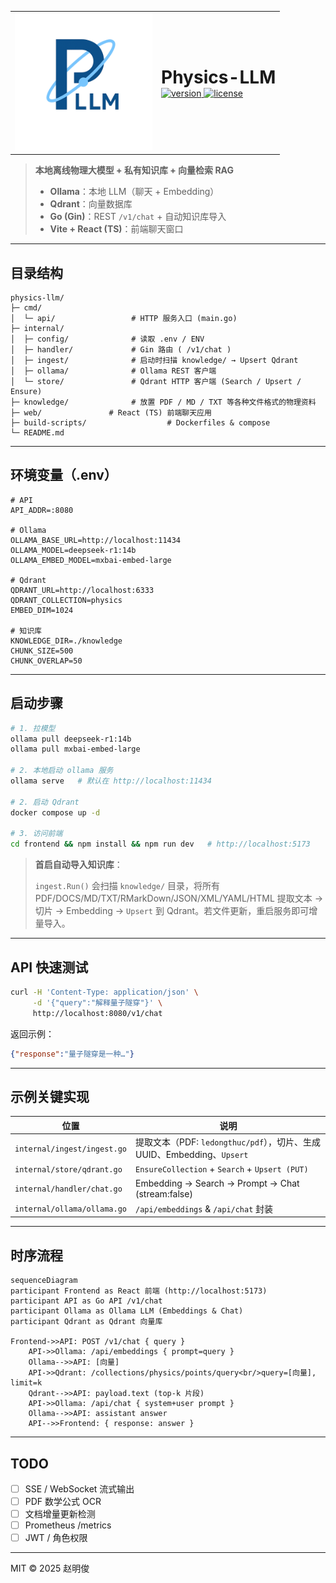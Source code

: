 <table align="center">
  <tr>
    <td align="center" valign="middle" width="220">
      <img
        src="./web/src/assets/Physics-LLM.png"
        alt="Physics-LLM Logo"
      />
    </td>
    <td align="left" valign="middle">
      <h1 style="margin:0;">Physics-LLM</h1>
      <p style="margin:0;">
        <a href="https://github.com/iammm0/physics-llm/releases/tag/v0.0.1">
          <img
            src="https://img.shields.io/badge/version-v0.0.1-blue.svg"
            alt="version"
          />
        </a>
        <a href="LICENSE">
          <img
            src="https://img.shields.io/badge/license-MIT-green.svg"
            alt="license"
          />
        </a>
      </p>
    </td>
  </tr>
</table>


> **本地离线物理大模型 + 私有知识库 + 向量检索 RAG**
>
> * **Ollama**：本地 LLM（聊天 + Embedding）
> * **Qdrant**：向量数据库
> * **Go (Gin)**：REST `/v1/chat` + 自动知识库导入
> * **Vite + React (TS)**：前端聊天窗口

---

## 目录结构

```
physics-llm/
├─ cmd/
│  └─ api/                 # HTTP 服务入口 (main.go)
├─ internal/
│  ├─ config/              # 读取 .env / ENV
│  ├─ handler/             # Gin 路由 ( /v1/chat )
│  ├─ ingest/              # 启动时扫描 knowledge/ → Upsert Qdrant
│  ├─ ollama/              # Ollama REST 客户端
│  └─ store/               # Qdrant HTTP 客户端 (Search / Upsert / Ensure)
├─ knowledge/              # 放置 PDF / MD / TXT 等各种文件格式的物理资料
├─ web/               # React (TS) 前端聊天应用
├─ build-scripts/                  # Dockerfiles & compose
└─ README.md
```

---

## 环境变量（.env）

```dotenv
# API
API_ADDR=:8080

# Ollama
OLLAMA_BASE_URL=http://localhost:11434
OLLAMA_MODEL=deepseek-r1:14b
OLLAMA_EMBED_MODEL=mxbai-embed-large

# Qdrant
QDRANT_URL=http://localhost:6333
QDRANT_COLLECTION=physics
EMBED_DIM=1024

# 知识库
KNOWLEDGE_DIR=./knowledge
CHUNK_SIZE=500
CHUNK_OVERLAP=50
```

---

## 启动步骤

```bash
# 1. 拉模型
ollama pull deepseek-r1:14b
ollama pull mxbai-embed-large

# 2. 本地启动 ollama 服务
ollama serve   # 默认在 http://localhost:11434

# 2. 启动 Qdrant
docker compose up -d

# 3. 访问前端
cd frontend && npm install && npm run dev   # http://localhost:5173
```

> **首启自动导入知识库**：
>
> `ingest.Run()` 会扫描 `knowledge/` 目录，将所有 PDF/DOCS/MD/TXT/RMarkDown/JSON/XML/YAML/HTML 提取文本 → 切片 → Embedding → `Upsert` 到 Qdrant。若文件更新，重启服务即可增量导入。

---

## API 快速测试

```bash
curl -H 'Content-Type: application/json' \
     -d '{"query":"解释量子隧穿"}' \
     http://localhost:8080/v1/chat
```

返回示例：

```json
{"response":"量子隧穿是一种…"}
```

---

## 示例关键实现

| 位置                          | 说明                                                        |
| --------------------------- | --------------------------------------------------------- |
| `internal/ingest/ingest.go` | 提取文本（PDF: `ledongthuc/pdf`），切片、生成 UUID、Embedding、`Upsert` |
| `internal/store/qdrant.go`  | `EnsureCollection` + `Search` + `Upsert (PUT)`            |
| `internal/handler/chat.go`  | Embedding → Search → Prompt → Chat (stream\:false)        |
| `internal/ollama/ollama.go` | `/api/embeddings` & `/api/chat` 封装                        |

---

## 时序流程
```mermaid
sequenceDiagram
participant Frontend as React 前端 (http://localhost:5173)
participant API as Go API /v1/chat
participant Ollama as Ollama LLM (Embeddings & Chat)
participant Qdrant as Qdrant 向量库

Frontend->>API: POST /v1/chat { query }
    API->>Ollama: /api/embeddings { prompt=query }
    Ollama-->>API: [向量]
    API->>Qdrant: /collections/physics/points/query<br/>query=[向量], limit=k
    Qdrant-->>API: payload.text (top-k 片段)
    API->>Ollama: /api/chat { system+user prompt }
    Ollama-->>API: assistant answer
    API-->>Frontend: { response: answer }
```
---

## TODO

* [ ] SSE / WebSocket 流式输出
* [ ] PDF 数学公式 OCR
* [ ] 文档增量更新检测
* [ ] Prometheus /metrics
* [ ] JWT / 角色权限

---

MIT © 2025 赵明俊
